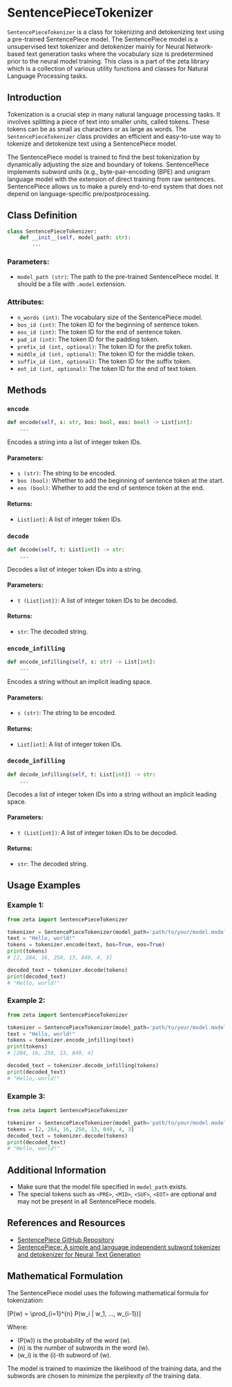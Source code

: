 # SentencePieceTokenizer

`SentencePieceTokenizer` is a class for tokenizing and detokenizing text using a pre-trained SentencePiece model. The SentencePiece model is a unsupervised text tokenizer and detokenizer mainly for Neural Network-based text generation tasks where the vocabulary size is predetermined prior to the neural model training. This class is a part of the zeta library which is a collection of various utility functions and classes for Natural Language Processing tasks.

## Introduction

Tokenization is a crucial step in many natural language processing tasks. It involves splitting a piece of text into smaller units, called tokens. These tokens can be as small as characters or as large as words. The `SentencePieceTokenizer` class provides an efficient and easy-to-use way to tokenize and detokenize text using a SentencePiece model.

The SentencePiece model is trained to find the best tokenization by dynamically adjusting the size and boundary of tokens. SentencePiece implements subword units (e.g., byte-pair-encoding (BPE) and unigram language model with the extension of direct training from raw sentences. SentencePiece allows us to make a purely end-to-end system that does not depend on language-specific pre/postprocessing.

## Class Definition

```python
class SentencePieceTokenizer:
    def __init__(self, model_path: str):
        ...
```

### Parameters:

- `model_path (str)`: The path to the pre-trained SentencePiece model. It should be a file with `.model` extension.

### Attributes:

- `n_words (int)`: The vocabulary size of the SentencePiece model.
- `bos_id (int)`: The token ID for the beginning of sentence token.
- `eos_id (int)`: The token ID for the end of sentence token.
- `pad_id (int)`: The token ID for the padding token.
- `prefix_id (int, optional)`: The token ID for the prefix token.
- `middle_id (int, optional)`: The token ID for the middle token.
- `suffix_id (int, optional)`: The token ID for the suffix token.
- `eot_id (int, optional)`: The token ID for the end of text token.

## Methods

### `encode`

```python
def encode(self, s: str, bos: bool, eos: bool) -> List[int]:
    ...
```

Encodes a string into a list of integer token IDs.

#### Parameters:

- `s (str)`: The string to be encoded.
- `bos (bool)`: Whether to add the beginning of sentence token at the start.
- `eos (bool)`: Whether to add the end of sentence token at the end.

#### Returns:

- `List[int]`: A list of integer token IDs.

### `decode`

```python
def decode(self, t: List[int]) -> str:
    ...
```

Decodes a list of integer token IDs into a string.

#### Parameters:

- `t (List[int])`: A list of integer token IDs to be decoded.

#### Returns:

- `str`: The decoded string.

### `encode_infilling`

```python
def encode_infilling(self, s: str) -> List[int]:
    ...
```

Encodes a string without an implicit leading space.

#### Parameters:

- `s (str)`: The string to be encoded.

#### Returns:

- `List[int]`: A list of integer token IDs.

### `decode_infilling`

```python
def decode_infilling(self, t: List[int]) -> str:
    ...
```

Decodes a list of integer token IDs into a string without an implicit leading space.

#### Parameters:

- `t (List[int])`: A list of integer token IDs to be decoded.

#### Returns:

- `str`: The decoded string.

## Usage Examples

### Example 1:

```python
from zeta import SentencePieceTokenizer

tokenizer = SentencePieceTokenizer(model_path='path/to/your/model.model')
text = "Hello, world!"
tokens = tokenizer.encode(text, bos=True, eos=True)
print(tokens)
# [2, 284, 16, 250, 13, 849, 4, 3]

decoded_text = tokenizer.decode(tokens)
print(decoded_text)
# "Hello, world!"
```

### Example 2:

```python
from zeta import SentencePieceTokenizer

tokenizer = SentencePieceTokenizer(model_path='path/to/your/model.model')
text = "Hello, world!"
tokens = tokenizer.encode_infilling(text)
print(tokens)
# [284, 16, 250, 13, 849, 4]

decoded_text = tokenizer.decode_infilling(tokens)
print(decoded_text)
# "Hello, world!"
```

### Example 3:

```python
from zeta import SentencePieceTokenizer

tokenizer = SentencePieceTokenizer(model_path='path/to/your/model.model')
tokens = [2, 284, 16, 250, 13, 849, 4, 3]
decoded_text = tokenizer.decode(tokens)
print(decoded_text)
# "Hello, world!"
```

## Additional Information

- Make sure that the model file specified in `model_path` exists.
- The special tokens such as `<PRE>`, `<MID>`, `<SUF>`, `<EOT>` are optional and may not be present in all SentencePiece models.

## References and Resources

- [SentencePiece GitHub Repository](https://github.com/google/sentencepiece)
- [SentencePiece: A simple and language independent subword tokenizer and detokenizer for Neural Text Generation](https://arxiv.org/abs/1808.06226)

## Mathematical Formulation

The SentencePiece model uses the following mathematical formula for tokenization:

\[P(w) = \prod_{i=1}^{n} P(w_i | w_1, ..., w_{i-1})\]

Where:
- \(P(w)\) is the probability of the word \(w\).
- \(n\) is the number of subwords in the word \(w\).
- \(w_i\) is the \(i\)-th subword of \(w\).

The model is trained to maximize the likelihood of the training data, and the subwords are chosen to minimize the perplexity of the training data.